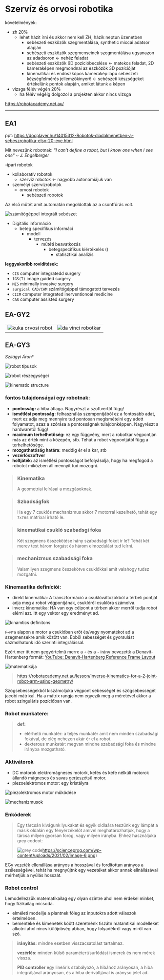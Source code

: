 # Szervíz és orvosi robotika 

követelmények:
- zh 20%
  - lehet házit írni és akkor nem kell ZH, házik neptun üzenetben
    - sebészeti eszközök szegmentálása, synthetic miccai adatsor alapján
    - sebészeti eszközök szegmenseinek szegmentálása ugyanazon az adadsoron <- nehéz feladat
    - sebészeti eszközök 6D pozícióbecslése <- matekos feladat, 2D kameraképen megmondnai az eszközök 3D pozícióját
    - kinematikai és endoszkópos kamerakép lapú sebészeti kézségfelmérés jellemzőkinyerő <- sebészeti készségeket értékelünk pontok alapján, amiket látunk a képen
- vizsga félév végén 20%
  - ha félév végéig dolgozol a projekten akkor nincs vizsga

https://robotacademy.net.au/

---------------

## EA1

ppt: https://docplayer.hu/14015312-Robotok-diadalmenetben-a-sebeszrobotika-elso-20-eve.html

Mit nevezünk robotnak: *"I can't define a robot, but I know one when I see one" ~ J. Engelberger*

-ipari robotok
 - kollaboratív robotok
   - szervíz robotok <- nagyobb autonómiájuk van
- személyi szervízrobotok
  - orvosi robotok
    - sebészeti robotok

Az első műtét amit automatán megoldottak az a csontfúrás volt.

![számítógéppel integrált sebészet](https://docplayer.hu/docs-images/43/14015312/images/page_7.jpg)
- Digitális információ
  - beteg specifikus informáci
    - modell
      - tervezés
        - műtéti beavatkozás
          - betegspecifikus kiértékelés ()
            - statisztikai analízis  

**leggyakoribb rovidítések:**
- `CIS` computer integratedd surgery
- `IGS(T)` image guided surgery
- `MIS` minimally invasive surgery
- `surgical CAD/CAM` számítógéppel támogatott tervezés
- `CIIM` computer integrated inerventionoal medicine
- `CAS` computer assisted surgery


## EA-GY2
| | |
| ------------- |:-------------:| 
|![kuka orvosi robot](https://raw.githubusercontent.com/gabboraron/szerviz_robotok-orvosi_robotika/main/IMG_20210915_115429.jpg) | ![da vinci robotkar](https://github.com/gabboraron/szerviz_robotok-orvosi_robotika/blob/main/IMG_20210915_120840.jpg)|

## EA-GY3
*Szilágyi Áron**

![robot típusok](https://www.sardi.com/wp-content/uploads/2020/05/SARDI_INNOVATION_Cobot_expert_in_robot.jpg)

![robot részegységei](https://www.researchgate.net/profile/M-Arslan-2/publication/285590368/figure/fig5/AS:639520680710169@1529485020595/Movement-Structure-and-the-Main-Robot-Parts-22.png)

![kinematic structure](https://www.researchgate.net/publication/341034960/figure/fig2/AS:885873201655808@1588220038554/a-Robotic-arm-anatomy-b-Detail-view-of-gripper-assembly-attached-with-camera-c.jpg)

### fontos tulajdonságai egy robotnak:
- **pontosság:** a hiba átlaga. Nagyrészt a szoftvertől függ!
- **ismétlési pontosság:** felhasználás szempontjából ez a fontosabb adat, mert ez adja meg mennyire tud pontosan megismételni egy adott folyamatot, azaz a szórása a pontosságnak tulajdonképpen. Nagyrészt a hardwaretől függ!
- **maximum terhelhetőség:** ez egy függvény, mert a robotkar végpontján más az érték mint a közepén, stb. Tehát a robot végoontjától függ a terhelhetősége.
- **mozgathatóság határa:** meddig ér el a kar, stb
- **vezérlőszoftver**
- **holtjáték:** az ismétlési pontosságot befolyásolja, hogy ha megfogod a robotot miközben áll mennyit tud mozogni.

> ### Kinematika
> A geometriai leírásai a mozgásoknak. 

> ### Szbadságfok
> Ha egy 7 csuklós mechanizmus akkor 7 motorral kezelhető, tehát egy `7x7`es mátrixal írható le.

> ### kinematikai csukló szabadsgi foka
> Két szegmens összekötése hány szabadsági fokot ír le? Tehát két merev test három forgást és három elmozdulást tud leírni.

> ### mechanizmus szabadsági foka
> Valamilyen szegmens összekötve csuklókkal amit valahogy tudsz mozgatni.

### Kinemaatika definíciói:
- direkt kinematika: A transzformáció a csuklóváltozókból a térbeli pontját adja meg a robot végpontjának, csuklóról csuklóra számolva. 
- inverz kinematika: HA van egy célpont a térben akkor merről tudja robot elérni azt. Itt egy vektor egy eredményt ad.

![kinamtics definitons](https://www.researchgate.net/profile/Karl_Wallkum/post/What-is-the-difference-between-forward-kinematics-and-inverse-kinematics/attachment/5e542a253843b0499fe97e13/AS%3A862192492630020%401582574117930/image/FWDvsINV_Kinematics_HighResTransp.png)

`F=M*a` alapon a motor a csuklóban erőt és/vagy nyomatékot ad a szegmensekre amik között van. Ebből sebességet és gyorsulást sázmolhatunk idő szerinti integrálással.

Ezért mer itt nem gegyértelmű merre a `+` és a `-` irány bevezettk a Denavit-Hartenberg formát:
[YouTube: Denavit-Hartenberg Reference Frame Layout](https://www.youtube.com/watch?v=rA9tm0gTln8)

![matematikája](https://i.ytimg.com/vi/IKOGwoJ2HLk/maxresdefault.jpg)

> https://robotacademy.net.au/lesson/inverse-kinematics-for-a-2-joint-robot-arm-using-geometry/

Szögsebességekből kiszámoljuka végpont sebességét és szögsebességét jacobi mátrixal. Ha a mátrix rangja nem egyezik meg a méretével akkor a robot szinguláris pozícióban van. 

### Robot munkatere:
> **def:** 
> - elérhető munkatér: a teljes munkatér amit nem minden szabadsági fokával, de elég nehezen akár ér el a robot. 
> - dexterous munkatér: megvan mindne szabadsági foka és mindne irányba mozgatható.

### Aktivátorok
- DC motorok elektromágneses motork, kefés és kefe nélküli motorok állandó mágneses és savas gerjeszétsű motor. 
- piezoelektromos motor: egy kristályra

![piezolektromos motor működése](https://d1otjdv2bf0507.cloudfront.net/images/Article_Images/ImageForArticle_5307(4).png)

![mechanizmusok](https://eschool.iaspaper.net/wp-content/uploads/2018/06/Types-of-gear.jpg)

### Enkóderek
> Egy tárcsán kivágunk lyukakat és egyik oldlaára teszünk egy lámpát a másik oldalán egy fényérzékelőt amivel meghatározhatjuk, hogy a tárcsa milyen gyorsan forog, vagy milyen irányba. Ehhez használjuka grey codeot:
> 
> ![grey code]()https://scienceprog.com/wp-content/uploads/2021/02/image-6.png)

EGy vezeték ellenállása arányos a hosszával és fordítottan arányos a szélességével, tehát ha megnyújtnk egy vezetéket akkor annak ellnállásával mérhetjük a nyúlás hosszát.

### Robot control
Lemodellezzük matematikailag egy olyan szintre ahol nem érdekel minket, hogy fizikailag micsoda.
- elméleti modellje a plantnek főleg az inputokra adott válaszok értelmében.
- bementeke és kimenetek köött szeretnénk tiszátn matamtikai modelleket alkotni ahol nincs külöjnbség abban, hogy folyadékról vagy miről van szó.

> **irányítás:** mindne esetben visszacsatolást tartalmaz.
> 
> **vezérlés:** minden külső paramétert/surlódást ismerek és nem mérek vissza.
> 
> **PID controller** egy lineáris szabályozó, a hibához arányosan, a hiba integráljával arányosan, és a hiba deriváltjával is arányso jelet ad. 










